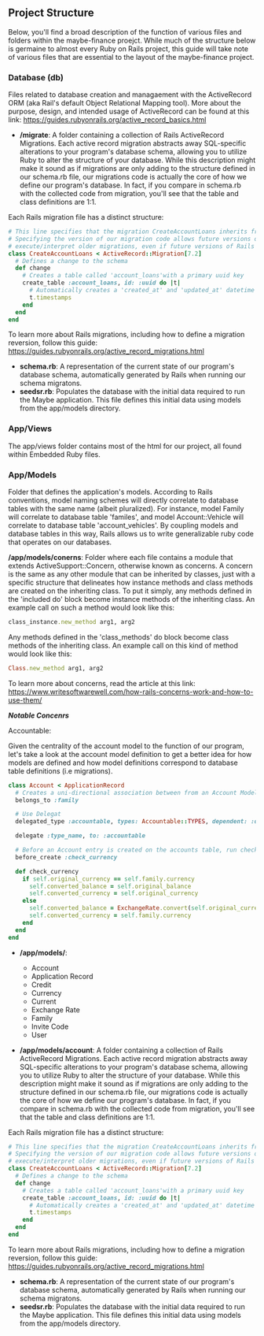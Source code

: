 ## Project Structure

Below, you'll find a broad description of the function of various files and folders within the maybe-finance proejct. While much of the structure below is germaine to almost every Ruby on Rails project, this guide will take note of various files that are essential to the layout of the maybe-finance project.

### Database (db)

Files related to database creation and managaement with the ActiveRecord ORM (aka Rail's default Object Relational Mapping tool). More about the purpose, design, and intended usage of ActiveRecord can be found at this link: https://guides.rubyonrails.org/active_record_basics.html

- **/migrate**: A folder containing a collection of Rails ActiveRecord Migrations. Each active record migration abstracts away SQL-specific alterations to your program's database schema, allowing you to utilize Ruby to alter the structure of your database. While this description might make it sound as if migrations are only adding to the structure defined in our schema.rb file, our migrations code is actually the core of how we define our program's database. In fact, if you compare in schema.rb with the collected code from migration, you'll see that the table and class definitions are 1:1.

Each Rails migration file has a distinct structure:
```rb
# This line specifies that the migration CreateAccountLoans inherits from ActiveRecord::Migration[7.2]
# Specifying the version of our migration code allows future versions of ActiveRecord to properly
# execute/interpret older migrations, even if future versions of Rails contain new features.
class CreateAccountLoans < ActiveRecord::Migration[7.2]
  # Defines a change to the schema
  def change
    # Creates a table called 'account_loans'with a primary uuid key
    create_table :account_loans, id: :uuid do |t|
      # Automatically creates a 'created_at' and 'updated_at' datetime column to the table
      t.timestamps
    end
  end
end
```

To learn more about Rails migrations, including how to define a migration reversion, follow this guide: https://guides.rubyonrails.org/active_record_migrations.html

- **schema.rb**: A representation of the current state of our program's database schema, automatically generated by Rails when running our schema migratons.
- **seedsr.rb**: Populates the database with the initial data required to run the Maybe application. This file defines this initial data using models from the app/models directory.


### App/Views

The app/views folder contains most of the html for our project, all found within Embedded Ruby files. 

### App/Models

Folder that defines the application's models. According to Rails conventions, model naming schemes will directly correlate to database tables with the same name (albeit pluralized). For instance, model Family will correlate to database table 'familes', and model Account::Vehicle will correlate to database table 'account_vehicles'. By coupling models and database tables in this way, Rails allows us to write generalizable ruby code that operates on our databases. 

**/app/models/conerns**: Folder where each file contains a module that extends ActiveSupport::Concern, otherwise known as concerns. A concern is the same as any other module that can be inherited by classes, just with a specific structure that delineates how instance methods and class methods are created on the inheriting class. To put it simply, any methods defined in the 'included do' block become instance methods of the inheriting class. An example call on such a method would look like this:

```rb
class_instance.new_method arg1, arg2
``` 
Any methods defined in the 'class_methods' do block become class methods of the inheriting class. An example call on this kind of method would look like this:

```rb
Class.new_method arg1, arg2
``` 

To learn more about concerns, read the article at this link: https://www.writesoftwarewell.com/how-rails-concerns-work-and-how-to-use-them/

***Notable Concenrs***

Accountable: 



Given the centrality of the account model to the function of our program, let's take a look at the account model definition to get a better idea for how models are defined and how model definitions correspond to database table definitions (i.e migrations).

```rb
class Account < ApplicationRecord
  # Creates a uni-directional association between from an Account Model to a single Family Model
  belongs_to :family

  # Use Delegat
  delegated_type :accountable, types: Accountable::TYPES, dependent: :destroy

  delegate :type_name, to: :accountable

  # Before an Account entry is created on the accounts table, run check currency
  before_create :check_currency

  def check_currency
    if self.original_currency == self.family.currency
      self.converted_balance = self.original_balance
      self.converted_currency = self.original_currency
    else
      self.converted_balance = ExchangeRate.convert(self.original_currency, self.family.currency, self.original_balance)
      self.converted_currency = self.family.currency
    end
  end
end
```

- **/app/models/**:
    - Account
    - Application Record
    - Credit
    - Currency
    - Current
    - Exchange Rate
    - Family
    - Invite Code
    - User


- **/app/models/account**: A folder containing a collection of Rails ActiveRecord Migrations. Each active record migration abstracts away SQL-specific alterations to your program's database schema, allowing you to utilize Ruby to alter the structure of your database. While this description might make it sound as if migrations are only adding to the structure defined in our schema.rb file, our migrations code is actually the core of how we define our program's database. In fact, if you compare in schema.rb with the collected code from migration, you'll see that the table and class definitions are 1:1.


Each Rails migration file has a distinct structure:
```rb
# This line specifies that the migration CreateAccountLoans inherits from ActiveRecord::Migration[7.2]
# Specifying the version of our migration code allows future versions of ActiveRecord to properly
# execute/interpret older migrations, even if future versions of Rails contain new features.
class CreateAccountLoans < ActiveRecord::Migration[7.2]
  # Defines a change to the schema
  def change
    # Creates a table called 'account_loans'with a primary uuid key
    create_table :account_loans, id: :uuid do |t|
      # Automatically creates a 'created_at' and 'updated_at' datetime column to the table
      t.timestamps
    end
  end
end
```

To learn more about Rails migrations, including how to define a migration reversion, follow this guide: https://guides.rubyonrails.org/active_record_migrations.html

- **schema.rb**: A representation of the current state of our program's database schema, automatically generated by Rails when running our schema migratons.
- **seedsr.rb**: Populates the database with the initial data required to run the Maybe application. This file defines this initial data using models from the app/models directory.



